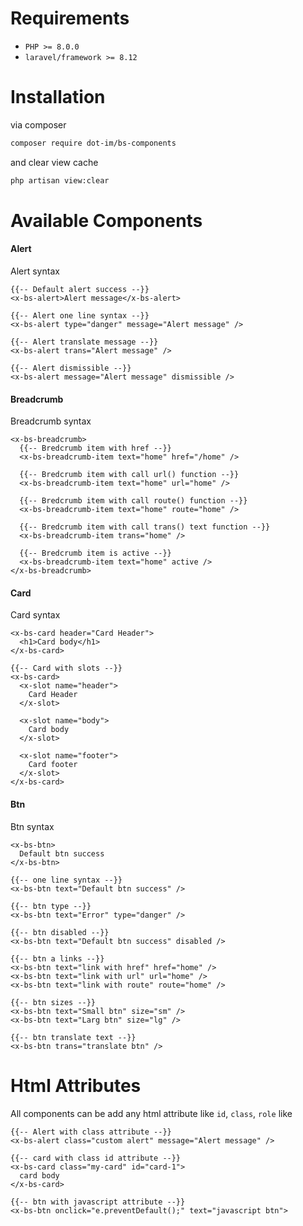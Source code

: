 # Requirements
* ``PHP >= 8.0.0``
* ``laravel/framework >= 8.12``

# Installation
via composer

```bash
composer require dot-im/bs-components
```

and clear view cache

```bash
php artisan view:clear
```

# Available Components

#### Alert
Alert syntax

```blade
{{-- Default alert success --}}
<x-bs-alert>Alert message</x-bs-alert>

{{-- Alert one line syntax --}}
<x-bs-alert type="danger" message="Alert message" />

{{-- Alert translate message --}}
<x-bs-alert trans="Alert message" />

{{-- Alert dismissible --}}
<x-bs-alert message="Alert message" dismissible />
```

#### Breadcrumb
Breadcrumb syntax

```blade
<x-bs-breadcrumb>
  {{-- Bredcrumb item with href --}}
  <x-bs-breadcrumb-item text="home" href="/home" />
  
  {{-- Bredcrumb item with call url() function --}}
  <x-bs-breadcrumb-item text="home" url="home" />
  
  {{-- Bredcrumb item with call route() function --}}
  <x-bs-breadcrumb-item text="home" route="home" />
  
  {{-- Bredcrumb item with call trans() text function --}}
  <x-bs-breadcrumb-item trans="home" />
  
  {{-- Bredcrumb item is active --}}
  <x-bs-breadcrumb-item text="home" active />
</x-bs-breadcrumb>
```

#### Card
Card syntax

```blade
<x-bs-card header="Card Header">
  <h1>Card body</h1>
</x-bs-card>

{{-- Card with slots --}}
<x-bs-card>
  <x-slot name="header">
    Card Header
  </x-slot>
  
  <x-slot name="body">
    Card body
  </x-slot>
  
  <x-slot name="footer">
    Card footer
  </x-slot>
</x-bs-card>
```

#### Btn
Btn syntax

```blade
<x-bs-btn>
  Default btn success
</x-bs-btn>

{{-- one line syntax --}}
<x-bs-btn text="Default btn success" />

{{-- btn type --}}
<x-bs-btn text="Error" type="danger" />

{{-- btn disabled --}}
<x-bs-btn text="Default btn success" disabled />

{{-- btn a links --}}
<x-bs-btn text="link with href" href="home" />
<x-bs-btn text="link with url" url="home" />
<x-bs-btn text="link with route" route="home" />

{{-- btn sizes --}}
<x-bs-btn text="Small btn" size="sm" />
<x-bs-btn text="Larg btn" size="lg" />

{{-- btn translate text --}}
<x-bs-btn trans="translate btn" />
```

# Html Attributes

All components can be add any html attribute like ``id``, ``class``, ``role`` like

```blade
{{-- Alert with class attribute --}}
<x-bs-alert class="custom alert" message="Alert message" />

{{-- card with class id attribute --}}
<x-bs-card class="my-card" id="card-1">
  card body
</x-bs-card>

{{-- btn with javascript attribute --}}
<x-bs-btn onclick="e.preventDefault();" text="javascript btn">
```

